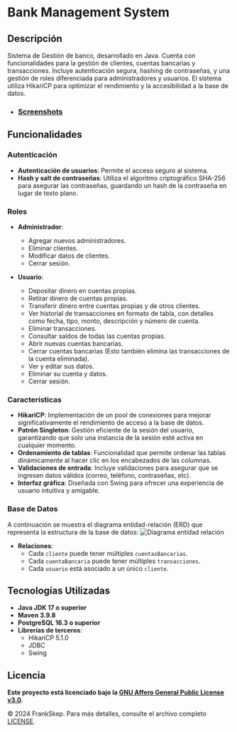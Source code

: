 # Bank Management System

## Descripción

Sistema de Gestión de banco, desarrollado en Java. Cuenta con funcionalidades para la gestión de clientes, cuentas bancarias y transacciones. Incluye autenticación segura, hashing de contraseñas, y una gestión de roles diferenciada para administradores y usuarios. El sistema utiliza HikariCP para optimizar el rendimiento y la accesibilidad a la base de datos.

* ### [Screenshots](https://github.com/FrankSkep/Bank_System/blob/main/assets/views.md)

## Funcionalidades

### Autenticación
- **Autenticación de usuarios**: Permite el acceso seguro al sistema.
- **Hash y salt de contraseñas**: Utiliza el algoritmo criptográfico SHA-256 para asegurar las contraseñas, guardando un hash de la contraseña en lugar de texto plano.

### Roles
- **Administrador**:
  - Agregar nuevos administradores.
  - Eliminar clientes.
  - Modificar datos de clientes.
  - Cerrar sesión.

- **Usuario**:
  - Depositar dinero en cuentas propias.
  - Retirar dinero de cuentas propias.
  - Transferir dinero entre cuentas propias y de otros clientes.
  - Ver historial de transacciones en formato de tabla, con detalles como fecha, tipo, monto, descripción y número de cuenta.
  - Eliminar transacciones.
  - Consultar saldos de todas las cuentas propias.
  - Abrir nuevas cuentas bancarias.
  - Cerrar cuentas bancarias (Esto también elimina las transacciones de la cuenta eliminada).
  - Ver y editar sus datos.
  - Eliminar su cuenta y datos.
  - Cerrar sesión.

### Características

- **HikariCP**: Implementación de un pool de conexiones para mejorar significativamente el rendimiento de acceso a la base de datos.
- **Patrón Singleton**: Gestión eficiente de la sesión del usuario, garantizando que solo una instancia de la sesión esté activa en cualquier momento.
- **Ordenamiento de tablas**: Funcionalidad que permite ordenar las tablas dinámicamente al hacer clic en los encabezados de las columnas.
- **Validaciones de entrada**: Incluye validaciones para asegurar que se ingresen datos válidos (correo, teléfono, contraseñas, etc).
- **Interfaz gráfica**: Diseñada con Swing para ofrecer una experiencia de usuario intuitiva y amigable.

### Base de Datos
A continuación se muestra el diagrama entidad-relación (ERD) que representa la estructura de la base de datos:
![Diagrama entidad relación](assets/images/diagrama_ER.png)

- **Relaciones**:
  - Cada `cliente` puede tener múltiples `cuentasBancarias`.
  - Cada `cuentaBancaria` puede tener múltiples `transacciones`.
  - Cada `usuario` está asociado a un único `cliente`.

## Tecnologías Utilizadas

- **Java JDK 17 o superior**
- **Maven 3.9.8**
- **PostgreSQL 16.3 o superior**
- **Librerías de terceros**:
  - HikariCP 5.1.0
  - JDBC
  - Swing

## Licencia

**Este proyecto está licenciado bajo la [GNU Affero General Public License v3.0](https://www.gnu.org/licenses/agpl-3.0.html).**

© 2024 FrankSkep. Para más detalles, consulte el archivo completo [LICENSE](LICENSE).
